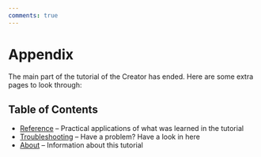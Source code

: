 ```yaml
---
comments: true
---
```


# Appendix
The main part of the tutorial of the Creator has ended. Here are some extra
pages to look through:

## Table of Contents

* [Reference](./reference) – Practical applications of what was learned in the
tutorial
* [Troubleshooting](./troubleshooting) – Have a problem? Have a look in here
* [About](./about) – Information about this tutorial